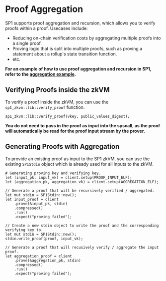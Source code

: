 # Proof Aggregation

SP1 supports proof aggregation and recursion, which allows you to verify proofs within a proof. Usecases include:

- Reducing on-chain verification costs by aggregating multiple proofs into a single proof.
- Proving logic that is split into multiple proofs, such as proving a statement about a rollup's state transition function.
- etc.

**For an example of how to use proof aggregation and recursion in SP1, refer to the [aggregation example](https://github.com/succinctlabs/sp1/blob/main/examples/aggregation/script/src/main.rs).**

## Verifying Proofs inside the zkVM 

To verify a proof inside the zkVM, you can use the `sp1_zkvm::lib::verify_proof` function.

```rust,noplayground
sp1_zkvm::lib::verify_proof(vkey, public_values_digest);
```

**You do not need to pass in the proof as input into the syscall, as the proof will automatically be read for the proof input stream by the prover.**

## Generating Proofs with Aggregation

To provide an existing proof as input to the SP1 zkVM, you can use the existing `SP1Stdin` object
which is already used for all inputs to the zkVM.

```rust,noplayground
# Generating proving key and verifying key.
let (input_pk, input_vk) = client.setup(PROOF_INPUT_ELF);
let (aggregation_pk, aggregation_vk) = client.setup(AGGREGATION_ELF);

// Generate a proof that will be recursively verified / aggregated.
let mut stdin = SP1Stdin::new();
let input_proof = client
    .prove(&input_pk, stdin)
    .compressed()
    .run()
    .expect("proving failed");

// Create a new stdin object to write the proof and the corresponding verifying key to.
let mut stdin = SP1Stdin::new();
stdin.write_proof(proof, input_vk);

// Generate a proof that will recusively verify / aggregate the input proof.
let aggregation_proof = client
    .prove(&aggregation_pk, stdin)
    .compressed()
    .run()
    .expect("proving failed");

```

